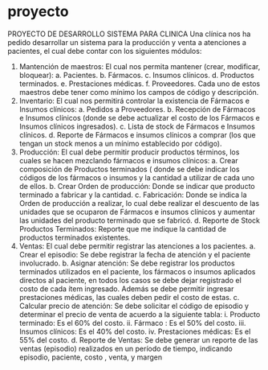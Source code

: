 # proyecto
PROYECTO DE DESARROLLO SISTEMA PARA CLINICA
Una clínica nos ha pedido desarrollar un sistema para la producción y venta a
atenciones a pacientes, el cual debe contar con los siguientes módulos:
1. Mantención de maestros: El cual nos permita mantener (crear, modificar,
bloquear):
a. Pacientes.
b. Fármacos.
c. Insumos clínicos.
d. Productos terminados.
e. Prestaciones médicas.
f. Proveedores.
Cada uno de estos maestros debe tener como mínimo los campos de
código y descripción.
2. Inventario: El cual nos permitirá controlar la existencia de Fármacos e
Insumos clínicos:
a. Pedidos a Proveedores.
b. Recepción de Fármacos e Insumos clínicos (donde se debe actualizar
el costo de los Fármacos e Insumos clínicos ingresados).
c. Lista de stock de Fármacos e Insumos clínicos.
d. Reporte de Fármacos e insumos clínicos a comprar (los que tengan un
stock menos a un mínimo establecido por código).
3. Producción: El cual debe permitir producir productos términos, los cuales se
hacen mezclando fármacos e insumos clínicos:
a. Crear composición de Productos terminados ( donde se debe indicar
los códigos de los fármacos o insumos y la cantidad a utilizar de cada
uno de ellos.
b. Crear Orden de producción: Donde se indicar que producto terminado
a fabricar y la cantidad.
c. Fabricación: Donde se indica la Orden de producción a realizar, lo cual
debe realizar el descuento de las unidades que se ocuparon de
Fármacos e insumos clínicos y aumentar las unidades del producto
terminado que se fabricó.
d. Reporte de Stock Productos Terminados: Reporte que me indique la
cantidad de productos terminados existentes.
4. Ventas: El cual debe permitir registrar las atenciones a los pacientes.
a. Crear el episodio: Se debe registrar la fecha de atención y el paciente
involucrado.
b. Asignar atención: Se debe registrar los productos terminados
utilizados en el paciente, los fármacos o insumos aplicados directos
al paciente, en todos los casos se debe dejar registrado el costo de
cada ítem ingresado.
Además se debe permitir ingresar prestaciones médicas, las cuales
deben pedir el costo de estas.
c. Calcular precio de atención: Se debe solicitar el código de episodio y
determinar el precio de venta de acuerdo a la siguiente tabla:
i. Producto terminado: Es el 60% del costo.
ii. Fármaco : Es el 50% del costo.
iii. Insumos clínicos: Es el 40% del costo.
iv. Prestaciones médicas: Es el 55% del costo.
d. Reporte de Ventas: Se debe generar un reporte de las ventas
(episodio) realizados en un período de tiempo, indicando episodio,
paciente, costo , venta, y margen

